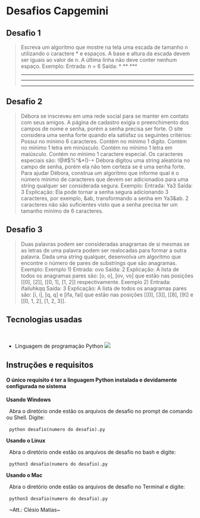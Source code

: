 # **Desafios Capgemini**

## Desafio 1
> Escreva um algoritmo que mostre na tela uma escada de tamanho n utilizando o caractere * e espaços. A base e altura da escada devem ser iguais ao valor de n. A última linha não deve conter nenhum espaço.
> Exemplo:
>Entrada:
>n = 6
>Saída:
>          *
>        **
>      ***
>    ****
>  *****
>******
## Desafio 2
>Débora se inscreveu em uma rede social para se manter em contato com seus amigos. A página de cadastro exigia o preenchimento dos campos de nome e senha, porém a senha precisa ser forte. O site considera uma senha forte quando ela satisfaz os seguintes critérios:
>Possui no mínimo 6 caracteres.
>Contém no mínimo 1 digito.
>Contém no mínimo 1 letra em minúsculo.
>Contém no mínimo 1 letra em maiúsculo.
>Contém no mínimo 1 caractere especial. Os caracteres especiais são: !@#$%^&*()-+
>Débora digitou uma string aleatória no campo de senha, porém ela não tem certeza se é uma senha forte. Para ajudar Débora, construa um algoritmo que informe qual é o número mínimo de caracteres que devem ser adicionados para uma string qualquer ser considerada segura.
>Exemplo:
>Entrada:
>Ya3
>Saída:
>3
>Explicação:
>Ela pode tornar a senha segura adicionando 3 caracteres, por exemplo, &ab, transformando a senha em Ya3&ab. 2 caracteres não são suficientes visto que a senha precisa ter um tamanho mínimo de 6 caracteres.


## Desafio 3
>Duas palavras podem ser consideradas anagramas de si mesmas se as letras de uma palavra podem ser realocadas para formar a outra palavra. Dada uma string qualquer, desenvolva um algoritmo que encontre o número de pares de substrings que são anagramas.
>Exemplo:
>Exemplo 1)
>Entrada:
>ovo
>Saída:
>2
>Explicação:
>A lista de todos os anagramas pares são: [o, o], [ov, vo] que estão nas posições [[0], [2]], [[0, 1], [1, 2]] respectivamente. 
>Exemplo 2)
>Entrada:
>ifailuhkqq
>Saída:
>3
>Explicação:
>A lista de todos os anagramas pares são: [i, i], [q, q] e [ifa, fai] que estão nas posições [[0], [3]], [[8],  [9]] e [[0, 1, 2], [1, 2, 3]].


## Tecnologias usadas

&nbsp;
* Linguagem de programação Python
![](./Python-512.png=100x)


## Instruções e requisitos
#### O único requisito é ter a linguagem Python instalada e devidamente configurada no sistema

**Usando Windows**

&nbsp;
Abra o diretório onde estão os arquivos de desafio no prompt de comando ou Shell.
Digite:

&nbsp;
 `python desafio(numero do desafio).py`

 **Usando o Linux**

 &nbsp;
Abra o diretório onde estão os arquivos de desafio no bash e digite:

&nbsp;
`python3 desafio(numero do desafio).py`

 **Usando o Mac**

 &nbsp;
Abra o diretório onde estão os arquivos de desafio no Terminal e digite:

&nbsp;
`python3 desafio(numero do desafio).py`


&nbsp;
~Att.: Clésio Matias~